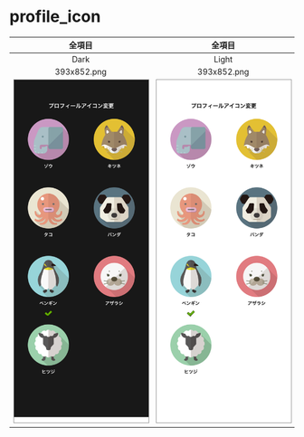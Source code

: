 # profile_icon

|全項目|全項目|
|:---:|:---:|
|Dark|Light|
|393x852.png|393x852.png|
|<img src='../ReferenceImages_64/profile_icon/testProfileIconViewController_全項目_Dark_393x852.png' width='250' style='border: 1px solid #999' />|<img src='../ReferenceImages_64/profile_icon/testProfileIconViewController_全項目_Light_393x852.png' width='250' style='border: 1px solid #999' />|

